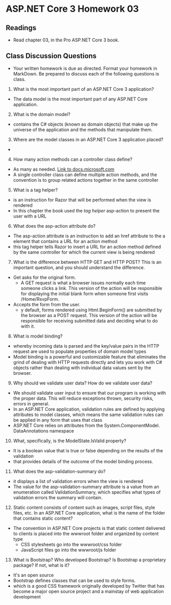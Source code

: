# ASP.NET Core 3 Homework 03

## Readings
  - Read chapter 03, in the Pro ASP.NET Core 3 book.

## Class Discussion Questions
  - Your written homework is due as directed. Format your homework in MarkDown. Be prepared to discuss each of the following questions is class.

1. What is the most important part of an ASP.NET Core 3 application?
  - The data model is the most important part of any ASP.NET Core application.
2. What is the domain model?
  - contains the C# objects (known as domain objects) that make up the universe of the application and the methods that manipulate them.
3. Where are the model classes in an ASP.NET Core 3 application placed?
  - 
4. How many action methods can a controller class define?
  - As many as needed. [Link to docs.microsoft.com](https://docs.microsoft.com/en-us/previous-versions/aspnet/dd410269(v=vs.100))
  - A single controller class can define multiple action methods, and the convention is to group related actions together in the
same controller
5. What is a tag helper?
  - is an instruction for Razor that will be performed when the view is rendered
  - In this chapter the book used the *tag helper* asp-action to present the user with a URL
6. What does the asp-action attribute do?
  - The asp-action attribute is an instruction to add an href attribute to the a element that contains a URL for an action method
  - this tag helper tells Razor to insert a URL for an action method defined by the same controller for which the current view is being rendered
7. What is the difference between HTTP GET and HTTP POST? This is an important question, and you should understand the difference.
  - Get asks for the original form.
      + A GET request is what a browser issues normally each time someone clicks a link. This version of the action will be responsible for displaying the initial blank form when
someone first visits /Home/RsvpForm.
  - Accepts the form from the user.
      + y default, forms rendered using Html.BeginForm() are submitted by the browser as a POST request. This version of the action will be responsible for receiving submitted data and deciding what to do with it.
8. What is model binding?
  - whereby incoming data is parsed and the key/value pairs in the HTTP request are used to populate properties of domain model types
  - Model binding is a powerful and customizable feature that eliminates the grind of dealing with HTTP requests directly and lets you work with C# objects rather than dealing with individual data values sent by the browser.
9. Why should we validate user data? How do we validate user data?
  - We should validate user input to ensure that our program is working with the proper data. This will reduce exceptions thrown, security risks, errors in general.
  - In an ASP.NET Core application, validation rules are defined by applying attributes to model classes, which means the same validation rules can be applied in any form that uses that class
  - ASP.NET Core relies on attributes from the System.ComponentModel.
DataAnnotations namespace
10. What, specifically, is the ModelState.IsValid property?
  - It is a boolean value that is true or false depending on the results of the validation
  - that provides details of the outcome of the model binding process.
11. What does the asp-validation-summary do?
  - it displays a list of validation errors when the view is rendered
  - The value for the asp-validation-summary attribute is a value from an enumeration called ValidationSummary, which specifies what types of validation errors the summary will contain.
12. Static content consists of content such as images, script files, style files, etc. In an ASP.NET Core application, what is the name of the folder that contains static content?
  - The convention in ASP.NET Core projects is that static content delivered to clients is placed into the wwwroot folder and organized by content type 
      + CSS stylesheets go into the wwwroot/css folder
      + JavaScript files go into the wwwroot/js folder
13. What is Bootstrap? Who developed Bootstrap? Is Bootstrap a proprietary package? If not, what is it?
  - It's an open source 
  - Bootstrap defines classes that can be used to style forms.
  - which is a good CSS framework originally developed by Twitter that has become a major open source project and a mainstay of web application development